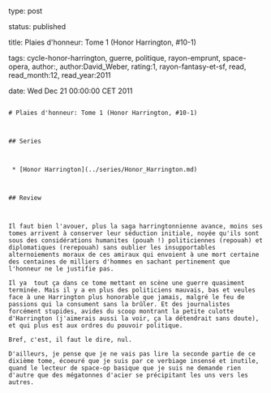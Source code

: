 type: post
status: published
title: Plaies d'honneur: Tome 1 (Honor Harrington, #10-1)
tags:  cycle-honor-harrington,  guerre,  politique,  rayon-emprunt,  space-opera, author:, author:David_Weber, rating:1, rayon-fantasy-et-sf, read, read_month:12, read_year:2011
date: Wed Dec 21 00:00:00 CET 2011
~~~~~~
# Plaies d'honneur: Tome 1 (Honor Harrington, #10-1)

## Series

 * [Honor Harrington](../series/Honor_Harrington.md)

## Review

Il faut bien l'avouer, plus la saga harringtonnienne avance, moins ses tomes arrivent à conserver leur séduction initiale, noyée qu'ils sont sous des considérations humanites (pouah !) politiciennes (repouah) et diplomatiques (rerepouah) sans oublier les insupportables alternoiements moraux de ces amiraux qui envoient à une mort certaine des centaines de milliers d'hommes en sachant pertinement que l'honneur ne le justifie pas.  
Il ya  tout ça dans ce tome mettant en scène une guerre quasiment terminée. Mais il y a en plus des politiciens mauvais, bas et veules face à une Harrington plus honorable que jamais, malgré le feu de passions qui la consument sans la brûler. Et des journalistes forcément stupides, avides du scoop montrant la petite culotte d'Harrington (j'aimerais aussi la voir, ça la détendrait sans doute), et qui plus est aux ordres du pouvoir politique.  
Bref, c'est, il faut le dire, nul.  
D'ailleurs, je pense que je ne vais pas lire la seconde partie de ce dixième tome, écoeuré que je suis par ce verbiage insensé et inutile, quand le lecteur de space-op basique que je suis ne demande rien d'autre que des mégatonnes d'acier se précipitant les uns vers les autres.